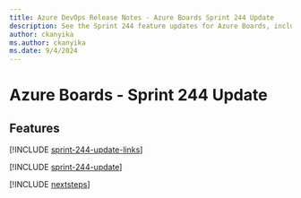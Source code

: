 ```yaml
---
title: Azure DevOps Release Notes - Azure Boards Sprint 244 Update
description: See the Sprint 244 feature updates for Azure Boards, including next steps.
author: ckanyika
ms.author: ckanyika
ms.date: 9/4/2024
---
```


# Azure Boards - Sprint 244 Update

## Features

[!INCLUDE [sprint-244-update-links](../includes/boards/sprint-244-update-links.md)]

[!INCLUDE [sprint-244-update](../includes/boards/sprint-244-update.md)]

[!INCLUDE [nextsteps](../includes/nextsteps.md)]